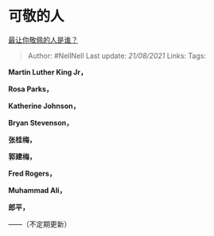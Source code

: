 # 可敬的人
[最让你敬佩的人是谁？](https://www.zhihu.com/question/20541633/answer/1350943070)

> Author: #NellNell 
> Last update: *21/08/2021* 
> Links:
> Tags: 

**Martin Luther King Jr，**

**Rosa Parks，**

**Katherine Johnson，**

**Bryan Stevenson，**

**张桂梅，**

**郭建梅，**

**Fred Rogers，**

**Muhammad Ali，**

**郎平，**

——（不定期更新）